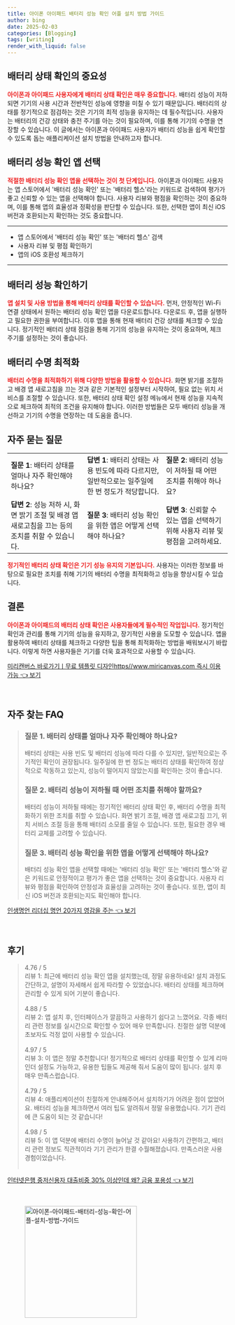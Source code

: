 ```yaml
---
title: 아이폰 아이패드 배터리 성능 확인 어플 설치 방법 가이드
author: bing
date: 2025-02-03
categories: [Blogging]
tags: [writing]
render_with_liquid: false
---
```



<h2 id='배터리 상태 확인의 중요성'>배터리 상태 확인의 중요성</h2>

<p><b><span style="color: #ee2323;">아이폰과 아이패드 사용자에게 배터리 상태 확인은 매우 중요합니다.</span></b> 배터리 성능이 저하되면 기기의 사용 시간과 전반적인 성능에 영향을 미칠 수 있기 때문입니다. 배터리의 상태를 정기적으로 점검하는 것은 기기의 최적 성능을 유지하는 데 필수적입니다. 사용자는 배터리의 건강 상태와 충전 주기를 아는 것이 필요하며, 이를 통해 기기의 수명을 연장할 수 있습니다. 이 글에서는 아이폰과 아이패드 사용자가 배터리 성능을 쉽게 확인할 수 있도록 돕는 애플리케이션 설치 방법을 안내하고자 합니다.</p>

<h2 id='배터리 성능 확인 앱 선택'>배터리 성능 확인 앱 선택</h2>

<p><b><span style="color: #ee2323;">적절한 배터리 성능 확인 앱을 선택하는 것이 첫 단계입니다.</span></b> 아이폰과 아이패드 사용자는 앱 스토어에서 '배터리 성능 확인' 또는 '배터리 헬스'라는 키워드로 검색하여 평가가 좋고 신뢰할 수 있는 앱을 선택해야 합니다. 사용자 리뷰와 평점을 확인하는 것이 중요하며, 이를 통해 앱의 효율성과 정확성을 판단할 수 있습니다. 또한, 선택한 앱이 최신 iOS 버전과 호환되는지 확인하는 것도 중요합니다.</p>

<hr />

<ul>
    <li>앱 스토어에서 '배터리 성능 확인' 또는 '배터리 헬스' 검색</li>
    <li>사용자 리뷰 및 평점 확인하기</li>
    <li>앱의 iOS 호환성 체크하기</li>
</ul>

<hr />

<h2 id='배터리 성능 확인하기'>배터리 성능 확인하기</h2>

<p><b><span style="color: #ee2323;">앱 설치 및 사용 방법을 통해 배터리 상태를 확인할 수 있습니다.</span></b> 먼저, 안정적인 Wi-Fi 연결 상태에서 원하는 배터리 성능 확인 앱을 다운로드합니다. 다운로드 후, 앱을 실행하고 필요한 권한을 부여합니다. 이후 앱을 통해 현재 배터리 건강 상태를 체크할 수 있습니다. 정기적인 배터리 상태 점검을 통해 기기의 성능을 유지하는 것이 중요하며, 체크 주기를 설정하는 것이 좋습니다.</p>

<h2 id='배터리 수명 최적화'>배터리 수명 최적화</h2>

<p><b><span style="color: #ee2323;">배터리 수명을 최적화하기 위해 다양한 방법을 활용할 수 있습니다.</span></b> 화면 밝기를 조절하고 배경 앱 새로고침을 끄는 것과 같은 기본적인 설정부터 시작하여, 필요 없는 위치 서비스를 조절할 수 있습니다. 또한, 배터리 상태 확인 설정 메뉴에서 현재 성능을 지속적으로 체크하여 최적의 조건을 유지해야 합니다. 이러한 방법들은 모두 배터리 성능을 개선하고 기기의 수명을 연장하는 데 도움을 줍니다.</p>

<h2 id='자주 묻는 질문'>자주 묻는 질문</h2>

<table>
    <tr>
        <td><b>질문 1</b>: 배터리 상태를 얼마나 자주 확인해야 하나요?</td>
        <td><b>답변 1</b>: 배터리 상태는 사용 빈도에 따라 다르지만, 일반적으로는 일주일에 한 번 정도가 적당합니다.</td>
        <td><b>질문 2</b>: 배터리 성능이 저하될 때 어떤 조치를 취해야 하나요?</td>
    </tr>
    <tr>
        <td><b>답변 2</b>: 성능 저하 시, 화면 밝기 조절 및 배경 앱 새로고침을 끄는 등의 조치를 취할 수 있습니다.</td>
        <td><b>질문 3</b>: 배터리 성능 확인을 위한 앱은 어떻게 선택해야 하나요?</td>
        <td><b>답변 3</b>: 신뢰할 수 있는 앱을 선택하기 위해 사용자 리뷰 및 평점을 고려하세요.</td>
    </tr>
</table>

<p><b><span style="color: #ee2323;">정기적인 배터리 상태 확인은 기기 성능 유지의 기본입니다.</span></b> 사용자는 이러한 정보를 바탕으로 필요한 조치를 취해 기기의 배터리 수명을 최적화하고 성능을 향상시킬 수 있습니다.</p>

<h2 id='결론'>결론</h2>

<p><b><span style="color: #ee2323;">아이폰과 아이패드의 배터리 상태 확인은 사용자들에게 필수적인 작업입니다.</span></b> 정기적인 확인과 관리를 통해 기기의 성능을 유지하고, 장기적인 사용을 도모할 수 있습니다. 앱을 활용하여 배터리 상태를 체크하고 다양한 팁을 통해 최적화하는 방법을 배워보시기 바랍니다. 이렇게 하면 사용자들은 기기를 더욱 효과적으로 사용할 수 있습니다.</p>


<p><a class="click-button" title="미리캔버스 바로가기ㅣ무료 템플릿 디자인https//www.miricanvas.com 즉시 이용 가능" href="https://blackassets.github.io/posts/%EB%AF%B8%EB%A6%AC%EC%BA%94%EB%B2%84%EC%8A%A4-%EB%B0%94%EB%A1%9C%EA%B0%80%EA%B8%B0%E3%85%A3%EB%AC%B4%EB%A3%8C-%ED%85%9C%ED%94%8C%EB%A6%BF-%EB%94%94%EC%9E%90%EC%9D%B8httpswww.miricanvas.com-%EC%A6%89%EC%8B%9C-%EC%9D%B4%EC%9A%A9-%EA%B0%80%EB%8A%A5/" rel="dofollow">미리캔버스 바로가기ㅣ무료 템플릿 디자인https//www.miricanvas.com 즉시 이용 가능 👈 보기</a></p><br>
<h2 id='자주_찾는_FAQ'>자주 찾는 FAQ</h2>
<div itemscope="" itemtype="https://schema.org/FAQPage"> 
<blockquote> 
<div itemscope="" itemprop="mainEntity" itemtype="https://schema.org/Question"> 
<h3 itemprop="name">질문 1. 배터리 상태를 얼마나 자주 확인해야 하나요?</h3> 
<div itemscope="" itemprop="acceptedAnswer" itemtype="https://schema.org/Answer"> 
<span itemprop="text"> 
<p>배터리 상태는 사용 빈도 및 배터리 성능에 따라 다를 수 있지만, 일반적으로는 주기적인 확인이 권장됩니다. 일주일에 한 번 정도는 배터리 상태를 확인하여 정상적으로 작동하고 있는지, 성능이 떨어지지 않았는지를 확인하는 것이 좋습니다.</p> 
</span> 
</div> 
</div> 
<div itemscope="" itemprop="mainEntity" itemtype="https://schema.org/Question"> 
<h3 itemprop="name">질문 2. 배터리 성능이 저하될 때 어떤 조치를 취해야 할까요?</h3> 
<div itemscope="" itemprop="acceptedAnswer" itemtype="https://schema.org/Answer"> 
<span itemprop="text"> 
<p>배터리 성능이 저하될 때에는 정기적인 배터리 상태 확인 후, 배터리 수명을 최적화하기 위한 조치를 취할 수 있습니다. 화면 밝기 조절, 배경 앱 새로고침 끄기, 위치 서비스 조절 등을 통해 배터리 소모를 줄일 수 있습니다. 또한, 필요한 경우 배터리 교체를 고려할 수 있습니다.</p> 
</span> 
</div> 
</div> 
<div itemscope="" itemprop="mainEntity" itemtype="https://schema.org/Question"> 
<h3 itemprop="name">질문 3. 배터리 성능 확인을 위한 앱을 어떻게 선택해야 하나요?</h3> 
<div itemscope="" itemprop="acceptedAnswer" itemtype="https://schema.org/Answer"> 
<span itemprop="text"> 
<p>배터리 성능 확인 앱을 선택할 때에는 '배터리 성능 확인' 또는 '배터리 헬스'와 같은 키워드로 안정적이고 평가가 좋은 앱을 선택하는 것이 중요합니다. 사용자 리뷰와 평점을 확인하여 안정성과 효율성을 고려하는 것이 좋습니다. 또한, 앱이 최신 iOS 버전과 호환되는지도 확인해야 합니다.</p> 
</span> 
</div> 
</div> 
</blockquote> 
</div>
<p><a class="click-button" title="인생명언 리더십 명언 20가지 영감을 주는" href="https://blackassets.github.io/posts/%EC%9D%B8%EC%83%9D%EB%AA%85%EC%96%B8-%EB%A6%AC%EB%8D%94%EC%8B%AD-%EB%AA%85%EC%96%B8-20%EA%B0%80%EC%A7%80-%EC%98%81%EA%B0%90%EC%9D%84-%EC%A3%BC%EB%8A%94/" rel="dofollow">인생명언 리더십 명언 20가지 영감을 주는 👈 보기</a></p><br>
<h2 id='후기'>후기</h2>
<div itemscope itemtype="https://schema.org/Product">
  <blockquote>
  <div itemprop="review" itemscope itemtype="https://schema.org/Review">
      <div itemprop="reviewRating" itemscope itemtype="https://schema.org/Rating"> <span itemprop="ratingValue">4.76</span> / <span itemprop="bestRating">5</span> </div>
      <span itemprop="reviewBody">리뷰 1: 최근에 배터리 성능 확인 앱을 설치했는데, 정말 유용하네요! 설치 과정도 간단하고, 설명이 자세해서 쉽게 따라할 수 있었습니다. 배터리 상태를 체크하며 관리할 수 있게 되어 기분이 좋습니다.</span>
  </div>
  <br>
  <div itemprop="review" itemscope itemtype="https://schema.org/Review">
      <div itemprop="reviewRating" itemscope itemtype="https://schema.org/Rating"> <span itemprop="ratingValue">4.88</span> / <span itemprop="bestRating">5</span> </div>
      <span itemprop="reviewBody">리뷰 2: 앱 설치 후, 인터페이스가 깔끔하고 사용하기 쉽다고 느꼈어요. 각종 배터리 관련 정보를 실시간으로 확인할 수 있어 매우 만족합니다. 친절한 설명 덕분에 초보자도 걱정 없이 사용할 수 있습니다.</span>
  </div>
  <br>
  <div itemprop="review" itemscope itemtype="https://schema.org/Review">
      <div itemprop="reviewRating" itemscope itemtype="https://schema.org/Rating"> <span itemprop="ratingValue">4.97</span> / <span itemprop="bestRating">5</span> </div>
      <span itemprop="reviewBody">리뷰 3: 이 앱은 정말 추천합니다! 정기적으로 배터리 상태를 확인할 수 있게 리마인더 설정도 가능하고, 유용한 팁들도 제공해 줘서 도움이 많이 됩니다. 설치 후 매우 만족스럽습니다.</span>
  </div>
  <br>
  <div itemprop="review" itemscope itemtype="https://schema.org/Review">
      <div itemprop="reviewRating" itemscope itemtype="https://schema.org/Rating"> <span itemprop="ratingValue">4.79</span> / <span itemprop="bestRating">5</span> </div>
      <span itemprop="reviewBody">리뷰 4: 애플리케이션이 친절하게 안내해주어서 설치하기가 어려운 점이 없었어요. 배터리 성능을 체크하면서 여러 팁도 알려줘서 정말 유용했습니다. 기기 관리에 큰 도움이 되는 것 같습니다!</span>
  </div>
  <br>
  <div itemprop="review" itemscope itemtype="https://schema.org/Review">
      <div itemprop="reviewRating" itemscope itemtype="https://schema.org/Rating"> <span itemprop="ratingValue">4.98</span> / <span itemprop="bestRating">5</span> </div>
      <span itemprop="reviewBody">리뷰 5: 이 앱 덕분에 배터리 수명이 늘어날 것 같아요! 사용하기 간편하고, 배터리 관련 정보도 직관적이라 기기 관리가 한결 수월해졌습니다. 만족스러운 사용 경험이었습니다.</span>
  </div>
  <br>
  </blockquote>
</div>
<p><a class="click-button" title="인터넷은행 중저신용자 대출비중 30% 이상인데 왜? 금융 포용성" href="https://blackassets.github.io/posts/%EC%9D%B8%ED%84%B0%EB%84%B7%EC%9D%80%ED%96%89-%EC%A4%91%EC%A0%80%EC%8B%A0%EC%9A%A9%EC%9E%90-%EB%8C%80%EC%B6%9C%EB%B9%84%EC%A4%91-30-%EC%9D%B4%EC%83%81%EC%9D%B8%EB%8D%B0-%EC%99%9C-%EA%B8%88%EC%9C%B5-%ED%8F%AC%EC%9A%A9%EC%84%B1/" rel="dofollow">인터넷은행 중저신용자 대출비중 30% 이상인데 왜? 금융 포용성 👈 보기</a></p><br>
<figure class="image"><img src="https://blackassets.github.io/assets/img/thumbnail/아이폰-아이패드-배터리-성능-확인-어플-설치-방법-가이드.webp" alt="아이폰-아이패드-배터리-성능-확인-어플-설치-방법-가이드" width="256" height="256"></figure>